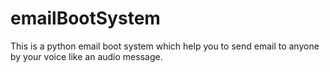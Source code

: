 # emailBootSystem
This is a python email boot system which help you to send email to anyone by your voice like an audio message.
